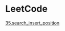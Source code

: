 # LeetCode

[35.search_insert_position](https://github.com/YuG0819/LeetCode/blob/master/Easy/35_search_insert_position.py)